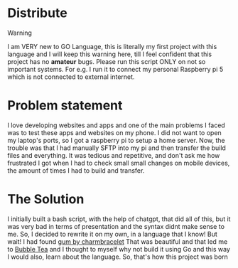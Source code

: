 # Distribute


> [!WARNING]
> I am VERY new to GO Language, this is literally my first project with this language and I will
> keep this warning here, till I feel confident that this project has no **amateur** bugs. Please
> run this script ONLY on not so important systems. For e.g. I run it to connect my personal
> Raspberry pi 5 which is not connected to external internet. 


# Problem statement

I love developing websites and apps and one of the main problems I faced was to test these apps
and websites on my phone. I did not want to open my laptop's ports, so I got a raspberry pi to
setup a home server. Now, the trouble was that I had manually SFTP into my pi and then transfer
the build files and everything. It was tedious and repetitive, and don't ask me how frustrated I
got when I had to check small small changes on mobile devices, the amount of times I had to build
and transfer.


# The Solution

I initially built a bash script, with the help of chatgpt, that did all of this, but it was very
bad in terms of presentation and the syntax didnt make sense to me. So, I decided to rewrite it on
my own, in a language that I know! But wait! I had found [gum by
charmbracelet](https://github.com/charmbracelet/gum) That was beautiful and that led me to [Bubble
Tea](https://github.com/charmbracelet/bubbletea) and I thought to myself why not build it using Go
and this way I would also, learn about the language. So, that's how this project was born
